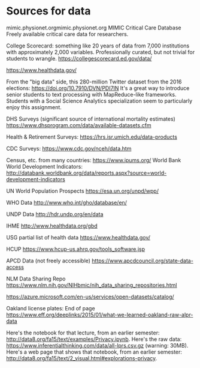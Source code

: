 # Sources for data

mimic.physionet.orgmimic.physionet.org
MIMIC Critical Care Database
Freely available critical care data for researchers.

College Scorecard: something like 20 years of data from 7,000 institutions with approximately 2,000 variables.  Professionally curated, but not trivial for students to wrangle.  https://collegescorecard.ed.gov/data/

https://www.healthdata.gov/

From the "big data" side, this 280-million Twitter dataset from the 2016 elections: https://doi.org/10.7910/DVN/PDI7IN
It's a great way to introduce senior students to text processing with MapReduce-like frameworks. Students with a Social Science Analytics specialization seem to particularly enjoy this assignment.

DHS Surveys (significant source of international mortality estimates) https://www.dhsprogram.com/data/available-datasets.cfm

Health & Retirement Surveys: https://hrs.isr.umich.edu/data-products

CDC Surveys: https://www.cdc.gov/nceh/data.htm

Census, etc. from many countries: https://www.ipums.org/
World Bank World Development Indicators: http://databank.worldbank.org/data/reports.aspx?source=world-development-indicators

UN World Population Prospects https://esa.un.org/unpd/wpp/

WHO Data http://www.who.int/gho/database/en/

UNDP Data http://hdr.undp.org/en/data

IHME http://www.healthdata.org/gbd

USG partial list of health data https://www.healthdata.gov/

HCUP https://www.hcup-us.ahrq.gov/tools_software.jsp

APCD Data (not freely accessible) https://www.apcdcouncil.org/state-data-access

NLM Data Sharing Repo https://www.nlm.nih.gov/NIHbmic/nih_data_sharing_repositories.html

https://azure.microsoft.com/en-us/services/open-datasets/catalog/

Oakland license plates: End of page https://www.eff.org/deeplinks/2015/01/what-we-learned-oakland-raw-alpr-data

Here's the notebook for that lecture, from an earlier semester: http://data8.org/fa15/text/examples/Privacy.ipynb.  Here's the raw data: https://www.inferentialthinking.com/data/all-lprs.csv.gz (warning: 30MB).  Here's a web page that shows that notebook, from an earlier semester: http://data8.org/fa15/text/2_visual.html#explorations-privacy.
